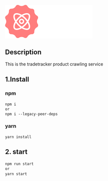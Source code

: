 ![Logo](./.docs/images/logo.svg)

## Description

This is the tradetracker product crawling service

## 1.Install

### npm

```
npm i
or
npm i --legacy-peer-deps
```

### yarn

```
yarn install
```

## 2. start
```sh
npm run start
or
yarn start
```
